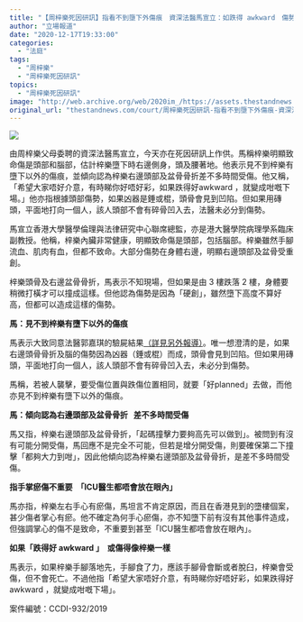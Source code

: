 ```yaml
---
title: "【周梓樂死因研訊】指看不到墮下外傷痕　資深法醫馬宣立：如跌得 awkward　傷勢或如梓樂"
author: "立場報道"
date: "2020-12-17T19:33:00"
categories:
  - "法庭"
tags:
  - "周梓樂"
  - "周梓樂死因研訊"
topics:
  - "周梓樂死因研訊"
image: "http://web.archive.org/web/2020im_/https://assets.thestandnews.com/media/photos/20201217-2320copy_rD21b_blqydQU.png"
original_url: "thestandnews.com/court/周梓樂死因研訊-指看不到墮下外傷痕-資深法醫馬宣立-如跌得-awkward-傷勢或如梓樂"
---
```

![](http://web.archive.org/web/2020im_/https://assets.thestandnews.com/media/photos/20201217-2320copy_rD21b_blqydQU.png)

由周梓樂父母委聘的資深法醫馬宣立，今天亦在死因研訊上作供。馬稱梓樂明顯致命傷是頭部和腦部，估計梓樂墮下時右邊側身，頭及腰著地。他表示見不到梓樂有墮下以外的傷痕，並傾向認為梓樂右邊頭部及盆骨骨折差不多時間受傷。他又稱，「希望大家唔好介意，有時睇你好唔好彩，如果跌得好awkward ，就變成咁嘅下場。」他亦指根據頭部傷勢，如果凶器是錘或棍，頭骨會見到凹陷。但如果用磚頭，平面地打向一個人，該人頭部不會有碎骨凹入去，法醫未必分到傷勢。

馬宣立香港大學醫學倫理與法律研究中心聯席總監，亦是港大醫學院病理學系臨床副教授。他稱，梓樂內臟非常健康，明顯致命傷是頭部，包括腦部。梓樂雖然手腳流血、肌肉有血，但都不致命。大部分傷勢在身體右邊，明顯右邊頭部及盆骨受重創。

梓樂頭骨及右邊盆骨骨折，馬表示不知現場，但如果是由 3 樓跌落 2 樓，身體要稍微打橫才可以撞成這樣。但他認為傷勢是因為「硬創」，雖然墮下高度不算好高，但都可以造成這樣的傷勢。

**馬：見不到梓樂有墮下以外的傷痕**

馬表示大致同意法醫郭嘉琪的驗屍結果[（詳見另外報導）](../../court/%E5%91%A8%E6%A2%93%E6%A8%82%E6%AD%BB%E5%9B%A0%E7%A0%94%E8%A8%8A-%E9%A0%AD%E9%83%A8%E5%82%B7%E5%8B%A2%E5%B1%AC%E6%AD%BB%E5%9B%A0-%E8%88%87%E5%A2%AE%E6%A8%93%E5%90%BB%E5%90%88-%E6%B3%95%E9%86%AB-%E7%9C%8B%E4%B8%8D%E5%88%B0%E5%82%B7%E5%8B%A2%E5%8F%97%E8%A5%B2%E6%89%80%E8%87%B4-%E6%89%8B%E6%8E%8C%E5%BF%83%E7%98%80%E5%82%B7-%E5%A5%BD%E5%B0%91%E8%A6%8B/)。唯一想澄清的是，如果右邊頭骨骨折及腦的傷勢因為凶器（錘或棍）而成，頭骨會見到凹陷。但如果用磚頭，平面地打向一個人，該人頭部不會有碎骨凹入去，未必分到傷勢。

馬稱，若被人襲擊，要受傷位置與跌傷位置相同，就要「好planned」去做，而他亦見不到梓樂有墮下以外的傷痕。

**馬：傾向認為右邊頭部及盆骨骨折   差不多時間受傷**

馬又指，梓樂右邊頭部及盆骨骨折，「起碼撞擊力要夠高先可以做到」。被問到有沒有可能分開受傷，馬回應不是完全不可能，但若是增分開受傷，則要確保第二下撞擊「都夠大力到咁」，因此他傾向認為梓樂右邊頭部及盆骨骨折，是差不多時間受傷。

**指手掌瘀傷不重要  「ICU醫生都唔會放在眼內」**

馬亦指，梓樂左右手心有瘀傷，馬坦言不肯定原因，而且在香港見到的墮樓個案，甚少傷者掌心有瘀。他不確定為何手心瘀傷，亦不知墮下前有沒有其他事件造成，但強調掌心的傷不是致命，不重要到甚至「ICU醫生都唔會放在眼內」。

**如果「跌得好 awkward 」  或傷得像梓樂一樣**

馬表示，如果梓樂手腳落地先，手腳食了力，應該手腳骨會斷或者脫臼，梓樂會受傷，但不會死亡。不過他指「希望大家唔好介意，有時睇你好唔好彩，如果跌得好awkward ，就變成咁嘅下場」。

案件編號：CCDI-932/2019